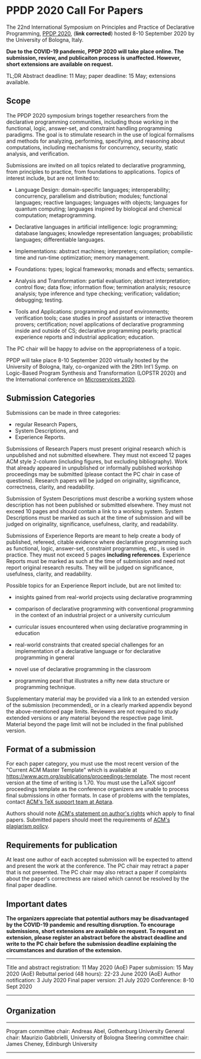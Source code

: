 PPDP 2020 Call For Papers
=========================

The 22nd International Symposium on
Principles and Practice of Declarative Programming,
[PPDP 2020](http://www.cse.chalmers.se/~abela/ppdp20/), (**link corrected**)
hosted 8-10 September 2020 by the University of Bologna, Italy.

**Due to the COVID-19 pandemic, PPDP 2020 will take place online.
The submission, review, and publicaiton process is unaffected.
However, short extensions are available on request.**

TL;DR  Abstract deadline: 11 May; paper deadline: 15 May; extensions available.

Scope
-----

The PPDP 2020 symposium brings together researchers from the
declarative programming communities, including those working in the
functional, logic, answer-set, and constraint handling programming
paradigms. The goal is to stimulate research in the use of logical
formalisms and methods for analyzing, performing, specifying, and
reasoning about computations, including mechanisms for concurrency,
security, static analysis, and verification.

Submissions are invited on all topics related to declarative
programming, from principles to practice, from foundations to
applications. Topics of interest include, but are not limited to:

  - Language Design: domain-specific languages; interoperability;
    concurrency, parallelism and distribution; modules; functional
    languages; reactive languages; languages with objects; languages for
    quantum computing; languages inspired by biological and chemical
    computation; metaprogramming.

  - Declarative languages in artificial intelligence: logic programming;
    database languages; knowledge representation languages;
    probabilistic languages; differentiable languages.

  - Implementations: abstract machines; interpreters; compilation;
    compile-time and run-time optimization; memory management.

  - Foundations: types; logical frameworks; monads and effects;
    semantics.

  - Analysis and Transformation: partial evaluation; abstract
    interpretation; control flow; data flow; information flow;
    termination analysis; resource analysis; type inference and type
    checking; verification; validation; debugging; testing.

  - Tools and Applications: programming and proof environments;
    verification tools; case studies in proof assistants or interactive
    theorem provers; certification; novel applications of declarative
    programming inside and outside of CS; declarative programming
    pearls; practical experience reports and industrial application;
    education.

The PC chair will be happy to advise on the appropriateness of a topic.

PPDP will take place 8-10 September 2020 virtually hosted by the University of Bologna,
Italy, co-organized with the 29th Int'l Symp. on Logic-Based Program
Synthesis and Transformation (LOPSTR 2020) and the
International conference on [Microservices 2020](https://www.conf-micro.services/2020/).

Submission Categories
---------------------

Submissions can be made in three categories:

  - regular Research Papers,
  - System Descriptions, and
  - Experience Reports.

Submissions of Research Papers must present original research which is
unpublished and not submitted elsewhere. They must not exceed 12 pages
ACM style 2-column (including figures, but excluding bibliography).
Work that already appeared in unpublished or informally
published workshop proceedings may be submitted (please contact the PC
chair in case of questions). Research papers will be judged on
originality, significance, correctness, clarity, and readability.

Submission of System Descriptions must describe a working system whose
description has not been published or submitted elsewhere. They must
not exceed 10 pages and should contain a link to a working
system. System Descriptions must be marked as such at the time of
submission and will be judged on originality, significance,
usefulness, clarity, and readability.

Submissions of Experience Reports are meant to help create a body of
published, refereed, citable evidence where declarative programming
such as functional, logic, answer-set, constraint programming, etc.,
is used in practice. They must not exceed 5 pages **including references**.
Experience Reports must be marked as such at the time
of submission and need not report original research results. They will
be judged on significance, usefulness, clarity, and readability.

Possible topics for an Experience Report include, but are not limited to:

  - insights gained from real-world projects using declarative
    programming

  - comparison of declarative programming with conventional
    programming in the context of an industrial project or a
    university curriculum

  - curricular issues encountered when using declarative programming
    in education

  - real-world constraints that created special challenges for an
    implementation of a declarative language or for declarative
    programming in general

  - novel use of declarative programming in the classroom

  - programming pearl that illustrates a nifty new data structure or
    programming technique.

Supplementary material may be provided via a link to an extended
version of the submission (recommended), or in a clearly marked appendix
beyond the above-mentioned page limits. Reviewers are not required to
study extended versions or any material beyond the respective page
limit.  Material beyond the page limit will not be included in the
final published version.

Format of a submission
----------------------

For each paper category, you must use the most recent version of the
"Current ACM Master Template" which is available at
<https://www.acm.org/publications/proceedings-template>. The most
recent version at the time of writing is 1.70. You must use the LaTeX
sigconf proceedings template as the conference organizers are unable
to process final submissions in other formats. In case of problems with
the templates, contact
[ACM's TeX support team at Aptara](mailto:acmtexsupport@aptaracorp.com).

Authors should note [ACM's statement on author's
rights](http://authors.acm.org/) which apply to final papers.
Submitted papers should meet the requirements of [ACM's plagiarism
policy](http://www.acm.org/publications/policies/plagiarism_policy).

Requirements for publication
----------------------------

At least one author of each accepted submission will be expected to
attend and present the work at the conference. The PC chair may
retract a paper that is not presented. The PC chair may also retract a
paper if complaints about the paper's correctness are raised which
cannot be resolved by the final paper deadline.

Important dates
---------------

**The organizers appreciate that potential authors may be
disadvantaged by the COVID-19 pandemic and resulting disruption.
To encourage submissions, short extensions are available on request.
To request an extension, please register an abstract before the
abstract deadline and write to the PC chair before the submission
deadline explaining the circumstances and duration of the extension.**

--------------------------------  ----- ---- ----------
Title and abstract registration:     11 May  2020 (AoE)
Paper submission:                    15 May  2020 (AoE)
Rebuttal period (48 hours):       22-23 June 2020 (AoE)
Author notification:                  3 July 2020
Final paper version:                 21 July 2020
Conference:                        8-10 Sept 2020
--------------------------------  ----- ---- ----------

Organization
------------

-------------------------  --------------------  ---------------------
Program committee chair:   Andreas Abel,         Gothenburg University
General chair:             Maurizio Gabbrielli,  University of Bologna
Steering committee chair:  James Cheney,         Edinburgh University
-------------------------  --------------------  ---------------------
